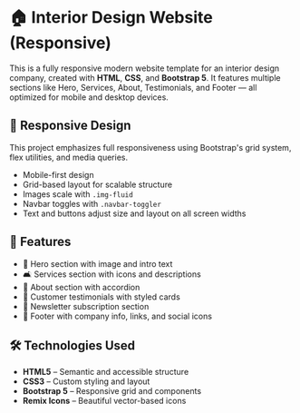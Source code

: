 
  <h1>🏠 Interior Design Website (Responsive)</h1>
  <p>This is a fully responsive modern website template for an interior design company, created with <strong>HTML</strong>, <strong>CSS</strong>, and <strong>Bootstrap 5</strong>. It features multiple sections like Hero, Services, About, Testimonials, and Footer — all optimized for mobile and desktop devices.</p>

  <section>
    <h2>📱 Responsive Design</h2>
    <p>This project emphasizes full responsiveness using Bootstrap's grid system, flex utilities, and media queries.</p>
    <ul>
      <li>Mobile-first design</li>
      <li>Grid-based layout for scalable structure</li>
      <li>Images scale with <code>.img-fluid</code></li>
      <li>Navbar toggles with <code>.navbar-toggler</code></li>
      <li>Text and buttons adjust size and layout on all screen widths</li>
    </ul>
  </section>

  <section>
    <h2>🌟 Features</h2>
    <ul>
      <li>📸 Hero section with image and intro text</li>
      <li>🛋️ Services section with icons and descriptions</li>
      <li>🏢 About section with accordion</li>
      <li>💬 Customer testimonials with styled cards</li>
      <li>📰 Newsletter subscription section</li>
      <li>🦶 Footer with company info, links, and social icons</li>
    </ul>
  </section>


  <section>
    <h2>🛠️ Technologies Used</h2>
    <ul>
      <li><strong>HTML5</strong> – Semantic and accessible structure</li>
      <li><strong>CSS3</strong> – Custom styling and layout</li>
      <li><strong>Bootstrap 5</strong> – Responsive grid and components</li>
      <li><strong>Remix Icons</strong> – Beautiful vector-based icons</li>
    </ul>
  </section>






